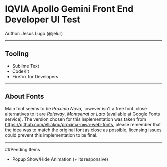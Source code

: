 # IQVIA Apollo Gemini Front End Developer UI Test

Author: Jesus Lugo (@jelur)

---

## Tooling
- Sublime Text
- CodeKit
- Firefox for Developers


---

## About Fonts

Main font seems to be *Proxima Nova*, however isn't a free font. close alternatives to it are *Raleway*, *Montserrat* or *Lato* (available at Google Fonts service). The version chosen for this implementation was taken from https://github.com/elliakou/proxima-nova-web-fonts, please remember that the idea was to match the original font as close as possible, licensing issues could prevent this implementation to be final.

---

##Pending Items
- Popup Show/Hide Animation (+ its responsive)

